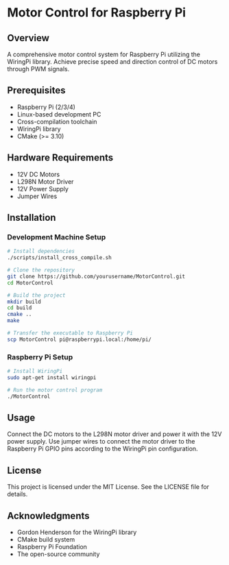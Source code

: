 # Motor Control for Raspberry Pi

## Overview
A comprehensive motor control system for Raspberry Pi utilizing the WiringPi library. Achieve precise speed and direction control of DC motors through PWM signals.

## Prerequisites
- Raspberry Pi (2/3/4)
- Linux-based development PC
- Cross-compilation toolchain
- WiringPi library
- CMake (>= 3.10)

## Hardware Requirements
- 12V DC Motors
- L298N Motor Driver
- 12V Power Supply
- Jumper Wires

## Installation

### Development Machine Setup
```sh
# Install dependencies
./scripts/install_cross_compile.sh

# Clone the repository
git clone https://github.com/yourusername/MotorControl.git
cd MotorControl

# Build the project
mkdir build
cd build
cmake ..
make

# Transfer the executable to Raspberry Pi
scp MotorControl pi@raspberrypi.local:/home/pi/
```

### Raspberry Pi Setup
```sh
# Install WiringPi
sudo apt-get install wiringpi

# Run the motor control program
./MotorControl
```

## Usage
Connect the DC motors to the L298N motor driver and power it with the 12V power supply. Use jumper wires to connect the motor driver to the Raspberry Pi GPIO pins according to the WiringPi pin configuration.

## License
This project is licensed under the MIT License. See the LICENSE file for details.

## Acknowledgments
- Gordon Henderson for the WiringPi library
- CMake build system
- Raspberry Pi Foundation
- The open-source community